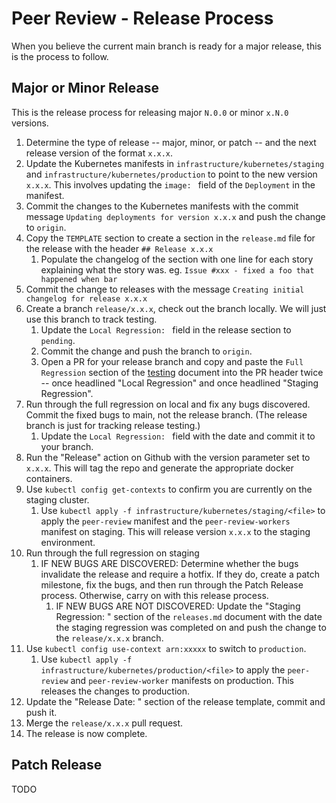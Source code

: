 # Peer Review - Release Process

When you believe the current main branch is ready for a major release, this is
the process to follow.

## Major or Minor Release

This is the release process for releasing major `N.0.0` or minor `x.N.0`
versions.

1. Determine the type of release -- major, minor, or patch -- and the next
   release version of the format `x.x.x`.
1. Update the Kubernetes manifests in `infrastructure/kubernetes/staging` and
   `infrastructure/kubernetes/production` to point to the new version `x.x.x`.
   This involves updating the `image: ` field of the `Deployment` in the
   manifest.
1. Commit the changes to the Kubernetes manifests with the commit message
   `Updating deployments for version x.x.x` and push the change to `origin`.
1. Copy the `TEMPLATE` section to create a section in the `release.md` file for
   the release with the header `## Release x.x.x`
   1. Populate the changelog of the section with one line for each story
       explaining what the story was. eg. `Issue #xxx - fixed a foo that
       happened when bar`
1. Commit the change to releases with the message `Creating initial changelog for release x.x.x`
1. Create a branch `release/x.x.x`, check out the branch locally.  We will just
   use this branch to track testing.
    1. Update the `Local Regression: ` field in the release section to `pending`.
    1. Commit the change and push the branch to `origin`.
    1. Open a PR for your release branch and copy and paste the `Full
       Regression` section of the [testing](../testing) document into the PR
       header twice -- once headlined "Local Regression" and once headlined
       "Staging Regression".
1. Run through the full regression on local and fix any bugs discovered.
   Commit the fixed bugs to main, not the release branch. (The release branch
   is just for tracking release testing.)
    1. Update the `Local Regression: ` field with the date and commit it to
       your branch.
1. Run the "Release" action on Github with the version parameter set to
   `x.x.x`.  This will tag the repo and generate the appropriate docker
   containers.
1. Use `kubectl config get-contexts` to confirm you are currently on the
   staging cluster.
    1. Use `kubectl apply -f infrastructure/kubernetes/staging/<file>` to apply
       the `peer-review` manifest and the `peer-review-workers` manifest on
       staging.  This will release version `x.x.x` to the staging environment.
1. Run through the full regression on staging
    1. IF NEW BUGS ARE DISCOVERED:  Determine whether the bugs invalidate the
       release and require a hotfix.  If they do, create a patch milestone, fix
       the bugs, and then run through the Patch Release process.  Otherwise,
       carry on with this release process.
       1. IF NEW BUGS ARE NOT DISCOVERED: Update the "Staging Regression: "
       section of the `releases.md` document with the date the staging
       regression was completed on and push the change to the `release/x.x.x`
       branch.
1. Use `kubectl config use-context arn:xxxxx` to switch to `production`.
    1. Use `kubectl apply -f infrastructure/kubernetes/production/<file>` to
       apply the `peer-review` and `peer-review-worker` manifests on
       production.  This releases the changes to production.
1. Update the "Release Date: " section of the release template, commit and push it.
1. Merge the `release/x.x.x` pull request.
1. The release is now complete.

## Patch Release

TODO


